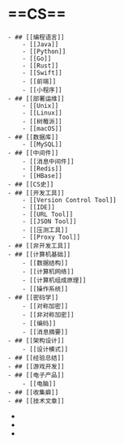 # ==CS==
	- ## [[编程语言]]
		- [[Java]]
		- [[Python]]
		- [[Go]]
		- [[Rust]]
		- [[Swift]]
		- [[前端]]
		- [[小程序]]
	- ## [[部署运维]]
		- [[Unix]]
		- [[Linux]]
		- [[树莓派]]
		- [[macOS]]
	- ## [[数据库]]
		- [[MySQL]]
	- ## [[中间件]]
		- [[消息中间件]]
		- [[Redis]]
		- [[HBase]]
	- ## [[CS史]]
	- ## [[开发工具]]
		- [[Version Control Tool]]
		- [[IDE]]
		- [[URL Tool]]
		- [[JSON Tool]]
		- [[压测工具]]
		- [[Proxy Tool]]
	- ## [[非开发工具]]
	- ## [[计算机基础]]
		- [[数据结构]]
		- [[计算机网络]]
		- [[计算机组成原理]]
		- [[操作系统]]
	- ## [[密码学]]
		- [[对称加密]]
		- [[非对称加密]]
		- [[编码]]
		- [[消息摘要]]
	- ## [[架构设计]]
		- [[设计模式]]
	- ## [[经验总结]]
	- ## [[游戏开发]]
	- ## [[电子产品]]
		- [[电脑]]
	- ## [[收集癖]]
	- ## [[技术文章]]
-
-
-
